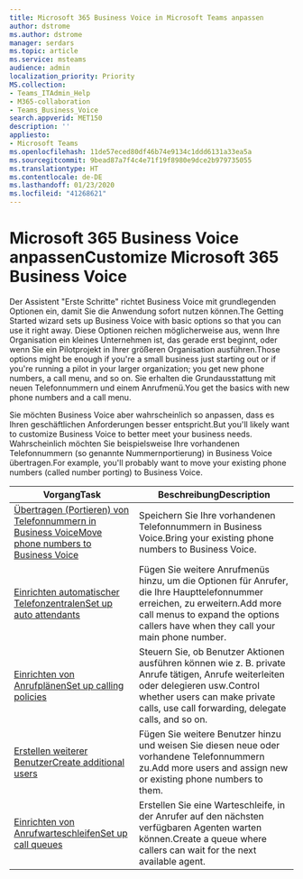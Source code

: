 ```yaml
---
title: Microsoft 365 Business Voice in Microsoft Teams anpassen
author: dstrome
ms.author: dstrome
manager: serdars
ms.topic: article
ms.service: msteams
audience: admin
localization_priority: Priority
MS.collection:
- Teams_ITAdmin_Help
- M365-collaboration
- Teams_Business_Voice
search.appverid: MET150
description: ''
appliesto:
- Microsoft Teams
ms.openlocfilehash: 11de57eced80df46b74e9134c1ddd6131a33ea5a
ms.sourcegitcommit: 9bead87a7f4c4e71f19f8980e9dce2b979735055
ms.translationtype: HT
ms.contentlocale: de-DE
ms.lasthandoff: 01/23/2020
ms.locfileid: "41268621"
---
```

# <a name="customize-microsoft-365-business-voice"></a><span data-ttu-id="05b85-102">Microsoft 365 Business Voice anpassen</span><span class="sxs-lookup"><span data-stu-id="05b85-102">Customize Microsoft 365 Business Voice</span></span>

<span data-ttu-id="05b85-103">Der Assistent "Erste Schritte" richtet Business Voice mit grundlegenden Optionen ein, damit Sie die Anwendung sofort nutzen können.</span><span class="sxs-lookup"><span data-stu-id="05b85-103">The Getting Started wizard sets up Business Voice with basic options so that you can use it right away.</span></span> <span data-ttu-id="05b85-104">Diese Optionen reichen möglicherweise aus, wenn Ihre Organisation ein kleines Unternehmen ist, das gerade erst beginnt, oder wenn Sie ein Pilotprojekt in Ihrer größeren Organisation ausführen.</span><span class="sxs-lookup"><span data-stu-id="05b85-104">Those options might be enough if you're a small business just starting out or if you're running a pilot in your larger organization; you get new phone numbers, a call menu, and so on.</span></span> <span data-ttu-id="05b85-105">Sie erhalten die Grundausstattung mit neuen Telefonnummern und einem Anrufmenü.</span><span class="sxs-lookup"><span data-stu-id="05b85-105">You get the basics with new phone numbers and a call menu.</span></span> 

<span data-ttu-id="05b85-106">Sie möchten Business Voice aber wahrscheinlich so anpassen, dass es Ihren geschäftlichen Anforderungen besser entspricht.</span><span class="sxs-lookup"><span data-stu-id="05b85-106">But you'll likely want to customize Business Voice to better meet your business needs.</span></span> <span data-ttu-id="05b85-107">Wahrscheinlich möchten Sie beispielsweise Ihre vorhandenen Telefonnummern (so genannte Nummernportierung) in Business Voice übertragen.</span><span class="sxs-lookup"><span data-stu-id="05b85-107">For example, you'll probably want to move your existing phone numbers (called number porting) to Business Voice.</span></span>

| <span data-ttu-id="05b85-108">Vorgang</span><span class="sxs-lookup"><span data-stu-id="05b85-108">Task</span></span>                                                          | <span data-ttu-id="05b85-109">Beschreibung</span><span class="sxs-lookup"><span data-stu-id="05b85-109">Description</span></span>                                                                                          |
|---------------------------------------------------------------|------------------------------------------------------------------------------------------------------|
| [<span data-ttu-id="05b85-110">Übertragen (Portieren) von Telefonnummern in Business Voice</span><span class="sxs-lookup"><span data-stu-id="05b85-110">Move phone numbers to Business Voice</span></span>](port-phone-numbers.md) | <span data-ttu-id="05b85-111">Speichern Sie Ihre vorhandenen Telefonnummern in Business Voice.</span><span class="sxs-lookup"><span data-stu-id="05b85-111">Bring your existing phone numbers to Business Voice.</span></span>                                                 |
| [<span data-ttu-id="05b85-112">Einrichten automatischer Telefonzentralen</span><span class="sxs-lookup"><span data-stu-id="05b85-112">Set up auto attendants</span></span>](set-up-auto-attendants.md)           | <span data-ttu-id="05b85-113">Fügen Sie weitere Anrufmenüs hinzu, um die Optionen für Anrufer, die Ihre Haupttelefonnummer erreichen, zu erweitern.</span><span class="sxs-lookup"><span data-stu-id="05b85-113">Add more call menus to expand the options callers have when they call your main phone number.</span></span>        |
| [<span data-ttu-id="05b85-114">Einrichten von Anrufplänen</span><span class="sxs-lookup"><span data-stu-id="05b85-114">Set up calling policies</span></span>](set-up-policies.md)                 | <span data-ttu-id="05b85-115">Steuern Sie, ob Benutzer Aktionen ausführen können wie z. B. private Anrufe tätigen, Anrufe weiterleiten oder delegieren usw.</span><span class="sxs-lookup"><span data-stu-id="05b85-115">Control whether users can make private calls, use call forwarding, delegate calls, and so on.</span></span>        |
| [<span data-ttu-id="05b85-116">Erstellen weiterer Benutzer</span><span class="sxs-lookup"><span data-stu-id="05b85-116">Create additional users</span></span>](create-users.md)                    | <span data-ttu-id="05b85-117">Fügen Sie weitere Benutzer hinzu und weisen Sie diesen neue oder vorhandene Telefonnummern zu.</span><span class="sxs-lookup"><span data-stu-id="05b85-117">Add more users and assign new or existing phone numbers to them.</span></span>                                     |
| [<span data-ttu-id="05b85-118">Einrichten von Anrufwarteschleifen</span><span class="sxs-lookup"><span data-stu-id="05b85-118">Set up call queues</span></span>](set-up-call-queues.md)                   | <span data-ttu-id="05b85-119">Erstellen Sie eine Warteschleife, in der Anrufer auf den nächsten verfügbaren Agenten warten können.</span><span class="sxs-lookup"><span data-stu-id="05b85-119">Create a queue where callers can wait for the next available agent.</span></span>                                  |
